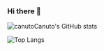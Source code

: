 ### Hi there 👋

![canutoCanuto's GitHub stats](https://github-readme-stats.vercel.app/api?username=canutoCanuto&show_icons=true&theme=dark)

![Top Langs](https://github-readme-stats.vercel.app/api/top-langs/?username=canutoCanuto&langs_count=5&theme=dark&layout=compact)

<!--
**canutoCanuto/canutoCanuto** is a ✨ _special_ ✨ repository because its `README.md` (this file) appears on your GitHub profile.

Here are some ideas to get you started:

- 🔭 I’m currently working on ...
- 🌱 I’m currently learning ...
- 👯 I’m looking to collaborate on ...
- 🤔 I’m looking for help with ...
- 💬 Ask me about ...
- 📫 How to reach me: ...
- 😄 Pronouns: ...
- ⚡ Fun fact: ...
-->
